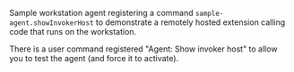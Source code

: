 Sample workstation agent registering a command `sample-agent.showInvokerHost` to demonstrate a remotely hosted extension calling code that runs on the workstation.

There is a user command registered "Agent: Show invoker host" to allow you to test the agent (and force it to activate).